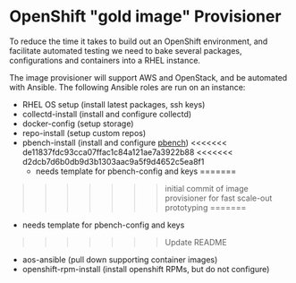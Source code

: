 # OpenShift "gold image" Provisioner

To reduce the time it takes to build out an OpenShift environment, and facilitate automated testing we need to bake several packages, configurations and containers into a RHEL instance.

The image provisioner will support AWS and OpenStack, and be automated with Ansible.  The following Ansible roles are run on an instance:

- RHEL OS setup (install latest packages, ssh keys)
- collectd-install (install and configure collectd)
- docker-config (setup storage)
- repo-install (setup custom repos)
- pbench-install (install and configure [pbench](https://github.com/distributed-system-analysis/pbench))
<<<<<<< de11837fdc93cca07ffac1c84a121ae7a3922b88
<<<<<<< d2dcb7d6b0db9d3b1303aac9a5f9d4652c5ea8f1
  - needs template for pbench-config and keys
=======
>>>>>>> initial commit of image provisioner for fast scale-out prototyping
=======
  - needs template for pbench-config and keys
>>>>>>> Update README
- aos-ansible (pull down supporting container images)
- openshift-rpm-install (install openshift RPMs, but do not configure)

